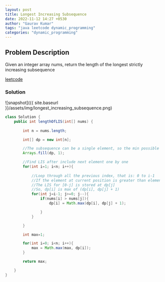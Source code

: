 ```yaml
---
layout: post
title: Longest Increasing Subsequence
date: 2022-11-12 14:27 +0530
author: "Gaurav Kumar"
tags: "java leetcode dynamic_programming"
categories: "dynamic_programming"
---
```


## Problem Description

Given an integer array nums, return the length of the longest strictly increasing subsequence  

[leetcode](https://leetcode.com/problems/longest-increasing-subsequence/description/)  

### Solution

![snapshot]({{ site.baseurl }}/assets/img/longest_increasing_subsequence.png)

```java
class Solution {
    public int lengthOfLIS(int[] nums) {
        
        int n = nums.length;

        int[] dp = new int[n];

        //The subsequence can be a single element, so the min possible answer is 1
        Arrays.fill(dp, 1);

        //Find LIS after include next element one by one
        for(int i=1; i<n; i++){
            
            //Loop through all the previous index, that is: 0 to i-1
            //If the element at current position is greater than element at j, we can include the current number
            //The LIS for [0-j] is stored at dp[j]
            //So, dp[i] is max of (dp[i], dp[j] + 1)
            for(int j=i-1; j>=0; j--){
                if(nums[i] > nums[j]){
                    dp[i] = Math.max(dp[i], dp[j] + 1);

                }
            }

        }

        int max=1;

        for(int i=0; i<n; i++){
            max = Math.max(max, dp[i]); 
        }

        return max;

    }
}
```
